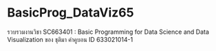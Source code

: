 # BasicProg_DataViz65
รวบรวมงานวิชา SC663401 : Basic Programming for Data Science and Data Visualization ของ ชุติมา คำคูบอน ID 633021014-1
